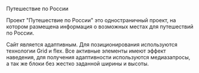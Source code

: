 Путешествие по России 

Проект "Путешествие по России" это одностраничный проект, на котором размещена информация о возможных местах для путешествий по России.

Сайт является адаптивным. Для позиционирования используются технологии Grid и flex. Все активные элементы имеют эффект наведения, 
для получения адаптивности используются медиазапросы, а так же блоки без жестко заданной ширины и высоты.


